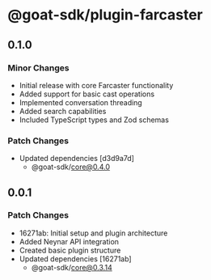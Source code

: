 # @goat-sdk/plugin-farcaster

## 0.1.0

### Minor Changes

- Initial release with core Farcaster functionality
- Added support for basic cast operations
- Implemented conversation threading
- Added search capabilities
- Included TypeScript types and Zod schemas

### Patch Changes

- Updated dependencies [d3d9a7d]
  - @goat-sdk/core@0.4.0

## 0.0.1

### Patch Changes

- 16271ab: Initial setup and plugin architecture
- Added Neynar API integration
- Created basic plugin structure
- Updated dependencies [16271ab]
  - @goat-sdk/core@0.3.14